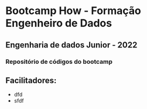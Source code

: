  # Bootcamp How - Formação Engenheiro de Dados
 

 ## Engenharia de dados Junior - 2022


 ### Repositório de códigos do bootcamp

 ## Facilitadores:

 * dfd
 * sfdf